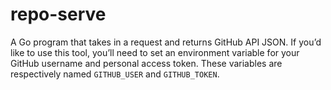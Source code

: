 # repo-serve

A Go program that takes in a request and returns GitHub API JSON.
If you’d like to use this tool, you’ll need to set an environment variable for your GitHub username and personal access token. These variables are respectively named `GITHUB_USER` and `GITHUB_TOKEN`.
